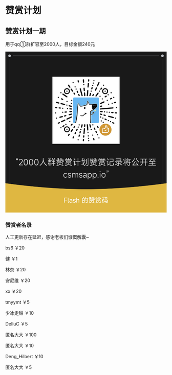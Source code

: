 # 赞赏计划

## 赞赏计划一期

用于qq①群扩容至2000人，目标金额240元

![](images/赞赏计划一期.png)

### 赞赏者名录

人工更新存在延迟，感谢老板们慷慨解囊~

bs6 ￥20

健 ￥1

林奈 ￥20

安尼维 ￥20

xx ￥20

tmyymt ￥5

少冰走甜 ￥10

DelluC ￥5

匿名大大 ￥100

匿名大大 ￥10

Deng_Hilbert ￥10

匿名大大 ￥5

